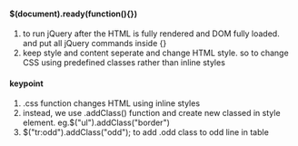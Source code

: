 #### $(document).ready(function(){})
1. to run jQuery after the HTML is fully rendered and DOM fully loaded. and put all jQuery commands inside {}
2. keep style and content seperate and change HTML style. so to change CSS using predefined classes rather than inline styles

####  keypoint 
1. .css function changes HTML using inline styles
2. instead, we use .addClass() function and create new classed in style element. eg.$("ul").addClass("border")  
3. $("tr:odd").addClass("odd");  to add .odd class to odd line in table